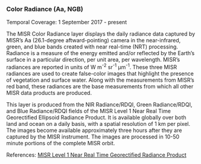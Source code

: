### Color Radiance (Aa, NGB)
Temporal Coverage: 1 September 2017 - present

The MISR Color Radiance layer displays the daily radiance data captured by MISR’s Aa (26.1-degree aftward-pointing) camera in the near-infrared, green, and blue bands created with near real-time (NRT) processing. Radiance is a measure of the energy emitted and/or reflected by the Earth’s surface in a particular direction, per unit area, per wavelength. MISR’s radiances are reported in units of W m<sup>-2</sup> sr<sup>-1</sup> µm<sup>-1</sup>. These three MISR radiances are used to create false-color images that highlight the presence of vegetation and surface water. Along with the measurements from MISR’s red band, these radiances are the base measurements from which all other MISR data products are produced.

This layer is produced from the NIR Radiance/RDQI, Green Radiance/RDQI, and Blue Radiance/RDQI fields of the MISR Level 1 Near Real Time Georectified Ellipsoid Radiance Product. It is available globally over both land and ocean on a daily basis, with a spatial resolution of 1 km per pixel. The images become available approximately three hours after they are captured by the MISR instrument. The images are processed in 10-50 minute portions of the complete MISR orbit.

References: [MISR Level 1 Near Real Time Georectified Radiance Product](https://eosweb.larc.nasa.gov/project/misr/l1_nrt_products)
